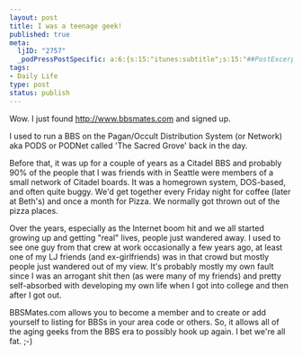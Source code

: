 ```yaml
--- 
layout: post
title: I was a teenage geek!
published: true
meta: 
  ljID: "2757"
  _podPressPostSpecific: a:6:{s:15:"itunes:subtitle";s:15:"##PostExcerpt##";s:14:"itunes:summary";s:15:"##PostExcerpt##";s:15:"itunes:keywords";s:17:"##WordPressCats##";s:13:"itunes:author";s:10:"##Global##";s:15:"itunes:explicit";s:2:"No";s:12:"itunes:block";s:2:"No";}
tags: 
- Daily Life
type: post
status: publish
---
```

Wow. I just found <a href="http://www.bbsmates.com">http://www.bbsmates.com</a> and signed up.

I used to run a BBS on the Pagan/Occult Distribution System (or Network) aka PODS or PODNet called &apos;The Sacred Grove&apos; back in the day.

Before that, it was up for a couple of years as a Citadel BBS and probably 90% of the people that I was friends with in Seattle were members of a small network of Citadel boards. It was a homegrown system, DOS-based, and often quite buggy. We&apos;d get together every Friday night for coffee (later at Beth&apos;s) and once a month for Pizza. We normally got thrown out of the pizza places. 

 Over the years, especially as the Internet boom hit and we all started growing up and getting "real" lives, people just wandered away. I used to see one guy from that crew at work occasionally a few years ago, at least one of my LJ friends (and ex-girlfriends) was in that crowd but mostly people just wandered out of my view. It&apos;s probably mostly my own fault since I was an arrogant shit then (as were many of my friends) and pretty self-absorbed with developing my own life when I got into college and then after I got out. 

 BBSMates.com allows you to become a member and to create or add yourself to listing for BBSs in your area code or others. So, it allows all of the aging geeks from the BBS era to possibly hook up again. I bet we&apos;re all fat. ;-)
